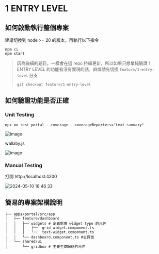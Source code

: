 # 1 ENTRY LEVEL

## 如何啟動執行整個專案

建議切換到 node >= 20 的版本，再執行以下指令

```
npm ci
npm start
```

> 因為後續的題目，一樣會在這 repo 持續更新，所以如果只想單純驗證 1 ENTRY LEVEL 的功能有沒有實現的話，麻煩請先切換 `feature/1-entry-level` 分支
> ```
> git checkout feature/1-entry-level
> ```

## 如何驗證功能是否正確

### Unit Testing

```
npx nx test portal --coverage --coverageReporters="text-summary"
```

![image](https://github.com/SHANG-TING/TSMC-DAPD2-03-Interview-Project/assets/12579766/33c1de5a-2c64-4769-8a87-ac9458ae3abe)

wallaby.js

![image](https://github.com/SHANG-TING/TSMC-DAPD2-03-Interview-Project/assets/12579766/e87e12a3-86d0-425c-a216-6e6ac49e1509)

### Manual Testing

打開 http://localhost:4200

![2024-05-10 16 46 33](https://github.com/SHANG-TING/TSMC-DAPD2-03-Interview-Project/assets/12579766/e06eb0cc-4c3a-4170-9714-796ac45c6491)

## 簡易的專案架構說明

```
├── apps/portal/src/app
│   ├── feature/dashboard 
│   │   ├── widgets # 定義對應 widget type 的元件
│   │   │   ├──  grid-widget.component.ts
│   │   │   └──  text-widget.component.ts
│   │   └── dashboard.component.ts #主頁面
│   └── shared/ui
│       └── gridbox # 主要生成網格的元件
```
